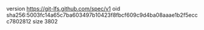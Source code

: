 version https://git-lfs.github.com/spec/v1
oid sha256:5003fc14a65c7ba603497b10423f8fbcf609c9d4ba08aaae1b2f5eccc7802812
size 3802
